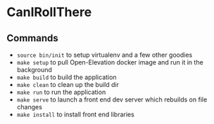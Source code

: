 # CanIRollThere

## Commands
* ```source bin/init``` to setup virtualenv and a few other goodies
* ```make setup``` to pull Open-Elevation docker image and run it in the background
* ```make build``` to build the application
* ```make clean``` to clean up the build dir
* ```make run``` to run the application
* ```make serve``` to launch a front end dev server which rebuilds on file changes
* ```make install``` to install front end libraries
